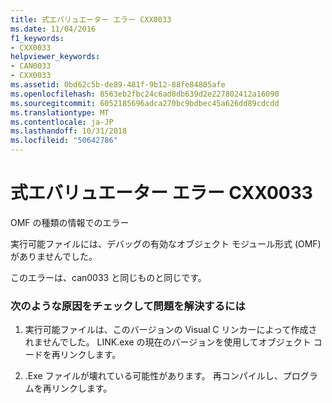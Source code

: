 ```yaml
---
title: 式エバリュエーター エラー CXX0033
ms.date: 11/04/2016
f1_keywords:
- CXX0033
helpviewer_keywords:
- CAN0033
- CXX0033
ms.assetid: 0bd62c5b-de89-481f-9b12-88fe84805afe
ms.openlocfilehash: 8563eb2fbc24c6ad8db639d2e227802412a16090
ms.sourcegitcommit: 6052185696adca270bc9bdbec45a626dd89cdcdd
ms.translationtype: MT
ms.contentlocale: ja-JP
ms.lasthandoff: 10/31/2018
ms.locfileid: "50642786"
---
```

# <a name="expression-evaluator-error-cxx0033"></a>式エバリュエーター エラー CXX0033

OMF の種類の情報でのエラー

実行可能ファイルには、デバッグの有効なオブジェクト モジュール形式 (OMF) がありませんでした。

このエラーは、can0033 と同じものと同じです。

### <a name="to-fix-by-checking-the-following-possible-causes"></a>次のような原因をチェックして問題を解決するには

1. 実行可能ファイルは、このバージョンの Visual C リンカーによって作成されませんでした。 LINK.exe の現在のバージョンを使用してオブジェクト コードを再リンクします。

1. .Exe ファイルが壊れている可能性があります。 再コンパイルし、プログラムを再リンクします。